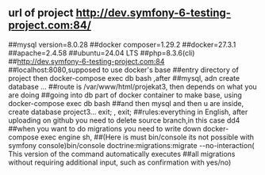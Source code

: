## url of project http://dev.symfony-6-testing-project.com:84/
##mysql version=8.0.28
##docker composer=1.29.2
##docker=27.3.1
##apache=2.4.58
##ubuntu=24.04 LTS
##php=8.3.6(cli)
##http://dev.symfony-6-testing-project.com:84
##localhost:8080,supposed to use docker's base
##entry directory of project then docker-compose exec db bash ,after
##mysql, adn create database ...
##route is /var/www/html/projekat3, then depends on what you are doing 
##going into db part of docker container to make base, using docker-compose exec db bash 
##and then mysql and then u are inside, create database project3... exit; , exit;
##rules:everything in English, after uploading on github you need to delete source branch,in this case dd4
##when you want to do migrations you need to write down docker-compose exec engine sh,
##(Here is must bin/console its not possible with symfony console)bin/console doctrine:migrations:migrate --no-interaction( This version of the command automatically executes ##all migrations without requiring additional input, such as confirmation with yes/no)
